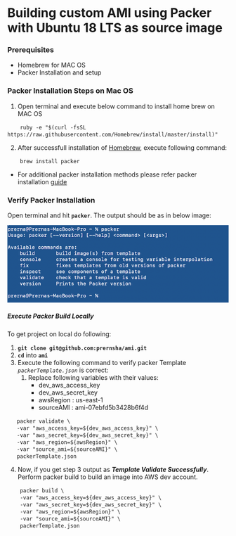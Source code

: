 # Building custom AMI using Packer with Ubuntu 18 LTS as source image #
 

### Prerequisites  ###
* Homebrew for MAC OS
* Packer Installation and setup

### Packer Installation Steps on Mac OS ###

1. Open terminal and execute below command to install home brew on MAC OS
```
    ruby -e "$(curl -fsSL https://raw.githubusercontent.com/Homebrew/install/master/install)"
```

2. After successfull installation of [Homebrew](https://brew.sh/), execute following command:
```
    brew install packer
```
* For additional packer installation methods please refer packer installation [guide](https://packer.io/intro/getting-started/install.html#alternative-installation-methods)

### Verify Packer Installation ###

Open terminal and hit **`packer`**. The output should be as in below image:

![PackerInstallation](/images/PackerInstallation.png)


##### Execute Packer Build Locally #####
To get project on local do following:  
1. __`git clone git@github.com:prernsha/ami.git`__
2. **`cd`** into **`ami`**
3. Execute the following command to verify packer Template *`packerTemplate.json`* is correct:
    1. Replace following variables with their values:
        * dev_aws_access_key 
        * dev_aws_secret_key
        * awsRegion : us-east-1
        * sourceAMI : ami-07ebfd5b3428b6f4d
 ```
    packer validate \
    -var "aws_access_key=${dev_aws_access_key}" \
    -var "aws_secret_key=${dev_aws_secret_key}" \
    -var "aws_region=${awsRegion}" \
    -var "source_ami=${sourceAMI}" \
    packerTemplate.json
 ```

4. Now, if you get step 3 output as **_Template Validate Successfully_**. Perform packer build to build an image into AWS dev account.
```
    packer build \
    -var "aws_access_key=${dev_aws_access_key}" \
    -var "aws_secret_key=${dev_aws_secret_key}" \
    -var "aws_region=${awsRegion}" \
    -var "source_ami=${sourceAMI}" \
    packerTemplate.json
```
